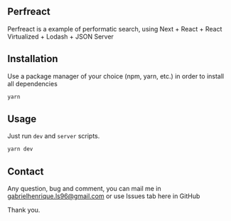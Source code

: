 ## Perfreact

Perfreact is a example of performatic search, using Next + React + React Virtualized + Lodash + JSON Server

## Installation

Use a package manager of your choice (npm, yarn, etc.) in order to install all dependencies

```bash
yarn
```

## Usage

Just run `dev` and `server` scripts.

```bash
yarn dev
```

## Contact

Any question, bug and comment, you can mail me in gabrielhenrique.ls96@gmail.com or use Issues tab here in GitHub

Thank you.
